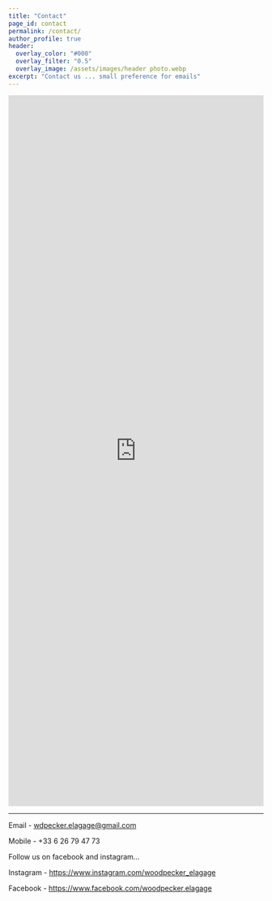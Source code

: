 ```yaml
---
title: "Contact"
page_id: contact
permalink: /contact/
author_profile: true
header:
  overlay_color: "#000"
  overlay_filter: "0.5"
  overlay_image: /assets/images/header photo.webp
excerpt: "Contact us ... small preference for emails"
---
```


<iframe src="https://fm.addxt.com/form/?vf=1FAIpQLSfXc-dWm0K5U6HngRU_tb3f6qb4sn1ShMfH46Rk_4oT3ttLgw" width="100%" height="1400" frameborder="0" marginheight="0" marginwidth="0">Loading…</iframe>

---

Email - wdpecker.elagage@gmail.com

Mobile - +33 6 26 79 47 73

Follow us on facebook and instagram…

Instagram - <https://www.instagram.com/woodpecker_elagage> 

Facebook - <https://www.facebook.com/woodpecker.elagage> 
